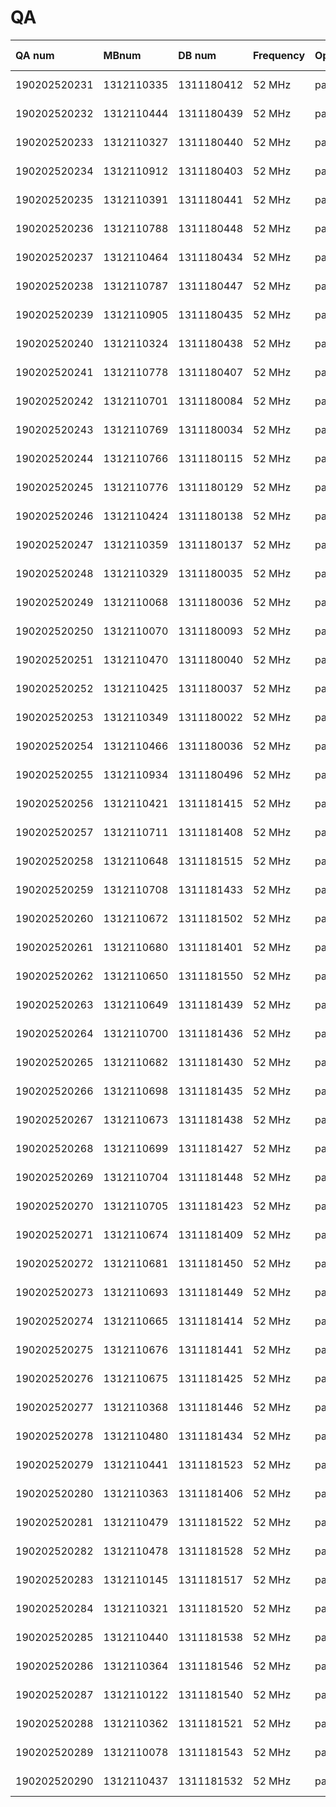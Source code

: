# QA

| QA num         | MBnum       | DB num         | Frequency | OpenBTS | TX     | RX verify                                                                                                  | 
| :------------- | :---------- | :------------  | :-------- | :------ | :---   | :--------------------------------------------------------------------------------------------------------- |
| 190202520231   | 1312110335  | 1311180412     | 52 MHz    | pass    | pass   | pass  [fft_chart](https://rfagora.s3.us-east-1.amazonaws.com/buyer/ORBCOMM/sn_231-290/1312110335_rx.png)   |
| 190202520232   | 1312110444  | 1311180439     | 52 MHz    | pass    | pass   | pass  [fft_chart](https://rfagora.s3.us-east-1.amazonaws.com/buyer/ORBCOMM/sn_231-290/1312110444_rx.png)   |
| 190202520233   | 1312110327  | 1311180440     | 52 MHz    | pass    | pass   | pass  [fft_chart](https://rfagora.s3.us-east-1.amazonaws.com/buyer/ORBCOMM/sn_231-290/1312110327_rx.png)   |
| 190202520234   | 1312110912  | 1311180403     | 52 MHz    | pass    | pass   | pass  [fft_chart](https://rfagora.s3.us-east-1.amazonaws.com/buyer/ORBCOMM/sn_231-290/1312110912_rx.png)   |
| 190202520235   | 1312110391  | 1311180441     | 52 MHz    | pass    | pass   | pass  [fft_chart](https://rfagora.s3.us-east-1.amazonaws.com/buyer/ORBCOMM/sn_231-290/1312110391_rx.png)   |
| 190202520236   | 1312110788  | 1311180448     | 52 MHz    | pass    | pass   | pass  [fft_chart](https://rfagora.s3.us-east-1.amazonaws.com/buyer/ORBCOMM/sn_231-290/1312110788_rx.png)   |
| 190202520237   | 1312110464  | 1311180434     | 52 MHz    | pass    | pass   | pass  [fft_chart](https://rfagora.s3.us-east-1.amazonaws.com/buyer/ORBCOMM/sn_231-290/1312110464_rx.png)   |
| 190202520238   | 1312110787  | 1311180447     | 52 MHz    | pass    | pass   | pass  [fft_chart](https://rfagora.s3.us-east-1.amazonaws.com/buyer/ORBCOMM/sn_231-290/1312110787_rx.png)   |
| 190202520239   | 1312110905  | 1311180435     | 52 MHz    | pass    | pass   | pass  [fft_chart](https://rfagora.s3.us-east-1.amazonaws.com/buyer/ORBCOMM/sn_231-290/1312110905_rx.png)   |
| 190202520240   | 1312110324  | 1311180438     | 52 MHz    | pass    | pass   | pass  [fft_chart](https://rfagora.s3.us-east-1.amazonaws.com/buyer/ORBCOMM/sn_231-290/1312110324_rx.png)   |
| 190202520241   | 1312110778  | 1311180407     | 52 MHz    | pass    | pass   | pass  [fft_chart](https://rfagora.s3.us-east-1.amazonaws.com/buyer/ORBCOMM/sn_231-290/1312110778_rx.png)   |
| 190202520242   | 1312110701  | 1311180084     | 52 MHz    | pass    | pass   | pass  [fft_chart](https://rfagora.s3.us-east-1.amazonaws.com/buyer/ORBCOMM/sn_231-290/1312110701_rx.png)   |
| 190202520243   | 1312110769  | 1311180034     | 52 MHz    | pass    | pass   | pass  [fft_chart](https://rfagora.s3.us-east-1.amazonaws.com/buyer/ORBCOMM/sn_231-290/1312110769_rx.png)   |
| 190202520244   | 1312110766  | 1311180115     | 52 MHz    | pass    | pass   | pass  [fft_chart](https://rfagora.s3.us-east-1.amazonaws.com/buyer/ORBCOMM/sn_231-290/1312110766_rx.png)   |
| 190202520245   | 1312110776  | 1311180129     | 52 MHz    | pass    | pass   | pass  [fft_chart](https://rfagora.s3.us-east-1.amazonaws.com/buyer/ORBCOMM/sn_231-290/1312110776_rx.png)   |
| 190202520246   | 1312110424  | 1311180138     | 52 MHz    | pass    | pass   | pass  [fft_chart](https://rfagora.s3.us-east-1.amazonaws.com/buyer/ORBCOMM/sn_231-290/1312110424_rx.png)   |
| 190202520247   | 1312110359  | 1311180137     | 52 MHz    | pass    | pass   | pass  [fft_chart](https://rfagora.s3.us-east-1.amazonaws.com/buyer/ORBCOMM/sn_231-290/1312110359_rx.png)   |
| 190202520248   | 1312110329  | 1311180035     | 52 MHz    | pass    | pass   | pass  [fft_chart](https://rfagora.s3.us-east-1.amazonaws.com/buyer/ORBCOMM/sn_231-290/1312110329_rx.png)   |
| 190202520249   | 1312110068  | 1311180036     | 52 MHz    | pass    | pass   | pass  [fft_chart](https://rfagora.s3.us-east-1.amazonaws.com/buyer/ORBCOMM/sn_231-290/1312110068_rx.png)   |
| 190202520250   | 1312110070  | 1311180093     | 52 MHz    | pass    | pass   | pass  [fft_chart](https://rfagora.s3.us-east-1.amazonaws.com/buyer/ORBCOMM/sn_231-290/1312110070_rx.png)   |
| 190202520251   | 1312110470  | 1311180040     | 52 MHz    | pass    | pass   | pass  [fft_chart](https://rfagora.s3.us-east-1.amazonaws.com/buyer/ORBCOMM/sn_231-290/1312110470_rx.png)   |
| 190202520252   | 1312110425  | 1311180037     | 52 MHz    | pass    | pass   | pass  [fft_chart](https://rfagora.s3.us-east-1.amazonaws.com/buyer/ORBCOMM/sn_231-290/1312110425_rx.png)   |
| 190202520253   | 1312110349  | 1311180022     | 52 MHz    | pass    | pass   | pass  [fft_chart](https://rfagora.s3.us-east-1.amazonaws.com/buyer/ORBCOMM/sn_231-290/1312110349_rx.png)   |
| 190202520254   | 1312110466  | 1311180036     | 52 MHz    | pass    | pass   | pass  [fft_chart](https://rfagora.s3.us-east-1.amazonaws.com/buyer/ORBCOMM/sn_231-290/1312110466_rx.png)   |
| 190202520255   | 1312110934  | 1311180496     | 52 MHz    | pass    | pass   | pass  [fft_chart](https://rfagora.s3.us-east-1.amazonaws.com/buyer/ORBCOMM/sn_231-290/1312110934_rx.png)   |
| 190202520256   | 1312110421  | 1311181415     | 52 MHz    | pass    | pass   | pass  [fft_chart](https://rfagora.s3.us-east-1.amazonaws.com/buyer/ORBCOMM/sn_231-290/1312110421_rx.png)   |
| 190202520257   | 1312110711  | 1311181408     | 52 MHz    | pass    | pass   | pass  [fft_chart](https://rfagora.s3.us-east-1.amazonaws.com/buyer/ORBCOMM/sn_231-290/1312110711_rx.png)   |
| 190202520258   | 1312110648  | 1311181515     | 52 MHz    | pass    | pass   | pass  [fft_chart](https://rfagora.s3.us-east-1.amazonaws.com/buyer/ORBCOMM/sn_231-290/1312110648_rx.png)   |
| 190202520259   | 1312110708  | 1311181433     | 52 MHz    | pass    | pass   | pass  [fft_chart](https://rfagora.s3.us-east-1.amazonaws.com/buyer/ORBCOMM/sn_231-290/1312110708_rx.png)   |
| 190202520260   | 1312110672  | 1311181502     | 52 MHz    | pass    | pass   | pass  [fft_chart](https://rfagora.s3.us-east-1.amazonaws.com/buyer/ORBCOMM/sn_231-290/1312110672_rx.png)   |
| 190202520261   | 1312110680  | 1311181401     | 52 MHz    | pass    | pass   | pass  [fft_chart](https://rfagora.s3.us-east-1.amazonaws.com/buyer/ORBCOMM/sn_231-290/1312110680_rx.png)   |
| 190202520262   | 1312110650  | 1311181550     | 52 MHz    | pass    | pass   | pass  [fft_chart](https://rfagora.s3.us-east-1.amazonaws.com/buyer/ORBCOMM/sn_231-290/1312110650_rx.png)   |
| 190202520263   | 1312110649  | 1311181439     | 52 MHz    | pass    | pass   | pass  [fft_chart](https://rfagora.s3.us-east-1.amazonaws.com/buyer/ORBCOMM/sn_231-290/1312110649_rx.png)   |
| 190202520264   | 1312110700  | 1311181436     | 52 MHz    | pass    | pass   | pass  [fft_chart](https://rfagora.s3.us-east-1.amazonaws.com/buyer/ORBCOMM/sn_231-290/1312110700_rx.png)   |
| 190202520265   | 1312110682  | 1311181430     | 52 MHz    | pass    | pass   | pass  [fft_chart](https://rfagora.s3.us-east-1.amazonaws.com/buyer/ORBCOMM/sn_231-290/1312110682_rx.png)   |
| 190202520266   | 1312110698  | 1311181435     | 52 MHz    | pass    | pass   | pass  [fft_chart](https://rfagora.s3.us-east-1.amazonaws.com/buyer/ORBCOMM/sn_231-290/1312110698_rx.png)   |
| 190202520267   | 1312110673  | 1311181438     | 52 MHz    | pass    | pass   | pass  [fft_chart](https://rfagora.s3.us-east-1.amazonaws.com/buyer/ORBCOMM/sn_231-290/1312110673_rx.png)   |
| 190202520268   | 1312110699  | 1311181427     | 52 MHz    | pass    | pass   | pass  [fft_chart](https://rfagora.s3.us-east-1.amazonaws.com/buyer/ORBCOMM/sn_231-290/1312110699_rx.png)   |
| 190202520269   | 1312110704  | 1311181448     | 52 MHz    | pass    | pass   | pass  [fft_chart](https://rfagora.s3.us-east-1.amazonaws.com/buyer/ORBCOMM/sn_231-290/1312110704_rx.png)   |
| 190202520270   | 1312110705  | 1311181423     | 52 MHz    | pass    | pass   | pass  [fft_chart](https://rfagora.s3.us-east-1.amazonaws.com/buyer/ORBCOMM/sn_231-290/1312110705_rx.png)   |
| 190202520271   | 1312110674  | 1311181409     | 52 MHz    | pass    | pass   | pass  [fft_chart](https://rfagora.s3.us-east-1.amazonaws.com/buyer/ORBCOMM/sn_231-290/1312110674_rx.png)   |
| 190202520272   | 1312110681  | 1311181450     | 52 MHz    | pass    | pass   | pass  [fft_chart](https://rfagora.s3.us-east-1.amazonaws.com/buyer/ORBCOMM/sn_231-290/1312110681_rx.png)   |
| 190202520273   | 1312110693  | 1311181449     | 52 MHz    | pass    | pass   | pass  [fft_chart](https://rfagora.s3.us-east-1.amazonaws.com/buyer/ORBCOMM/sn_231-290/1312110693_rx.png)   |
| 190202520274   | 1312110665  | 1311181414     | 52 MHz    | pass    | pass   | pass  [fft_chart](https://rfagora.s3.us-east-1.amazonaws.com/buyer/ORBCOMM/sn_231-290/1312110665_rx.png)   |
| 190202520275   | 1312110676  | 1311181441     | 52 MHz    | pass    | pass   | pass  [fft_chart](https://rfagora.s3.us-east-1.amazonaws.com/buyer/ORBCOMM/sn_231-290/1312110676_rx.png)   |
| 190202520276   | 1312110675  | 1311181425     | 52 MHz    | pass    | pass   | pass  [fft_chart](https://rfagora.s3.us-east-1.amazonaws.com/buyer/ORBCOMM/sn_231-290/1312110675_rx.png)   |
| 190202520277   | 1312110368  | 1311181446     | 52 MHz    | pass    | pass   | pass  [fft_chart](https://rfagora.s3.us-east-1.amazonaws.com/buyer/ORBCOMM/sn_231-290/1312110368_rx.png)   |
| 190202520278   | 1312110480  | 1311181434     | 52 MHz    | pass    | pass   | pass  [fft_chart](https://rfagora.s3.us-east-1.amazonaws.com/buyer/ORBCOMM/sn_231-290/1312110480_rx.png)   |
| 190202520279   | 1312110441  | 1311181523     | 52 MHz    | pass    | pass   | pass  [fft_chart](https://rfagora.s3.us-east-1.amazonaws.com/buyer/ORBCOMM/sn_231-290/1312110441_rx.png)   |
| 190202520280   | 1312110363  | 1311181406     | 52 MHz    | pass    | pass   | pass  [fft_chart](https://rfagora.s3.us-east-1.amazonaws.com/buyer/ORBCOMM/sn_231-290/1312110363_rx.png)   |
| 190202520281   | 1312110479  | 1311181522     | 52 MHz    | pass    | pass   | pass  [fft_chart](https://rfagora.s3.us-east-1.amazonaws.com/buyer/ORBCOMM/sn_231-290/1312110479_rx.png)   |
| 190202520282   | 1312110478  | 1311181528     | 52 MHz    | pass    | pass   | pass  [fft_chart](https://rfagora.s3.us-east-1.amazonaws.com/buyer/ORBCOMM/sn_231-290/1312110478_rx.png)   |
| 190202520283   | 1312110145  | 1311181517     | 52 MHz    | pass    | pass   | pass  [fft_chart](https://rfagora.s3.us-east-1.amazonaws.com/buyer/ORBCOMM/sn_231-290/1312110145_rx.png)   |
| 190202520284   | 1312110321  | 1311181520     | 52 MHz    | pass    | pass   | pass  [fft_chart](https://rfagora.s3.us-east-1.amazonaws.com/buyer/ORBCOMM/sn_231-290/1312110321_rx.png)   |
| 190202520285   | 1312110440  | 1311181538     | 52 MHz    | pass    | pass   | pass  [fft_chart](https://rfagora.s3.us-east-1.amazonaws.com/buyer/ORBCOMM/sn_231-290/1312110440_rx.png)   |
| 190202520286   | 1312110364  | 1311181546     | 52 MHz    | pass    | pass   | pass  [fft_chart](https://rfagora.s3.us-east-1.amazonaws.com/buyer/ORBCOMM/sn_231-290/1312110364_rx.png)   |
| 190202520287   | 1312110122  | 1311181540     | 52 MHz    | pass    | pass   | pass  [fft_chart](https://rfagora.s3.us-east-1.amazonaws.com/buyer/ORBCOMM/sn_231-290/1312110122_rx.png)   |
| 190202520288   | 1312110362  | 1311181521     | 52 MHz    | pass    | pass   | pass  [fft_chart](https://rfagora.s3.us-east-1.amazonaws.com/buyer/ORBCOMM/sn_231-290/1312110362_rx.png)   |
| 190202520289   | 1312110078  | 1311181543     | 52 MHz    | pass    | pass   | pass  [fft_chart](https://rfagora.s3.us-east-1.amazonaws.com/buyer/ORBCOMM/sn_231-290/1312110078_rx.png)   |
| 190202520290   | 1312110437  | 1311181532     | 52 MHz    | pass    | pass   | pass  [fft_chart](https://rfagora.s3.us-east-1.amazonaws.com/buyer/ORBCOMM/sn_231-290/1312110437_rx.png)   |

